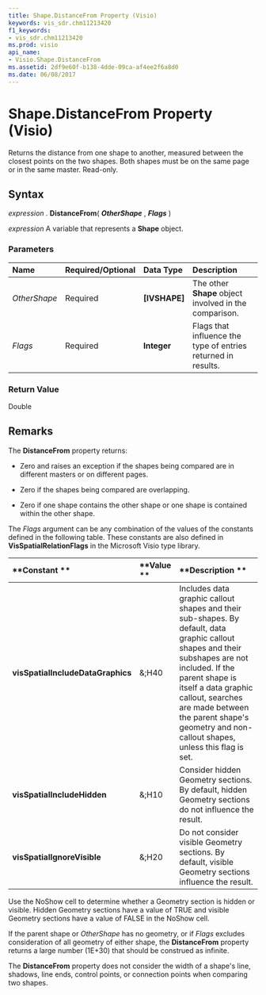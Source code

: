 ```yaml
---
title: Shape.DistanceFrom Property (Visio)
keywords: vis_sdr.chm11213420
f1_keywords:
- vis_sdr.chm11213420
ms.prod: visio
api_name:
- Visio.Shape.DistanceFrom
ms.assetid: 2df9e60f-b138-4dde-09ca-af4ee2f6a8d0
ms.date: 06/08/2017
---
```



# Shape.DistanceFrom Property (Visio)

Returns the distance from one shape to another, measured between the closest points on the two shapes. Both shapes must be on the same page or in the same master. Read-only.


## Syntax

 _expression_ . **DistanceFrom**( **_OtherShape_** , **_Flags_** )

 _expression_ A variable that represents a **Shape** object.


### Parameters



|**Name**|**Required/Optional**|**Data Type**|**Description**|
|:-----|:-----|:-----|:-----|
| _OtherShape_|Required| **[IVSHAPE]**|The other  **Shape** object involved in the comparison.|
| _Flags_|Required| **Integer**|Flags that influence the type of entries returned in results.|

### Return Value

Double


## Remarks

The  **DistanceFrom** property returns:




- Zero and raises an exception if the shapes being compared are in different masters or on different pages.
    
- Zero if the shapes being compared are overlapping.
    
- Zero if one shape contains the other shape or one shape is contained within the other shape.
    


The  _Flags_ argument can be any combination of the values of the constants defined in the following table. These constants are also defined in **VisSpatialRelationFlags** in the Microsoft Visio type library.



|**Constant **|**Value **|**Description **|
|:-----|:-----|:-----|
| **visSpatialIncludeDataGraphics**|&;H40|Includes data graphic callout shapes and their sub-shapes. By default, data graphic callout shapes and their subshapes are not included. If the parent shape is itself a data graphic callout, searches are made between the parent shape's geometry and non-callout shapes, unless this flag is set.|
| **visSpatialIncludeHidden**|&;H10 |Consider hidden Geometry sections. By default, hidden Geometry sections do not influence the result. |
| **visSpatialIgnoreVisible**|&;H20 |Do not consider visible Geometry sections. By default, visible Geometry sections influence the result. |
Use the NoShow cell to determine whether a Geometry section is hidden or visible. Hidden Geometry sections have a value of TRUE and visible Geometry sections have a value of FALSE in the NoShow cell.

If the parent shape or  _OtherShape_ has no geometry, or if _Flags_ excludes consideration of all geometry of either shape, the **DistanceFrom** property returns a large number (1E+30) that should be construed as infinite.

The  **DistanceFrom** property does not consider the width of a shape's line, shadows, line ends, control points, or connection points when comparing two shapes.


